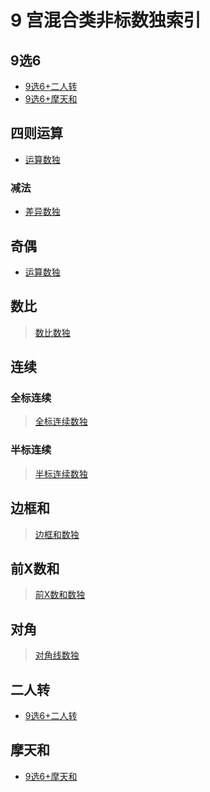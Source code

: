 # 9 宫混合类非标数独索引

## 9选6
- [9选6+二人转][]
- [9选6+摩天和][]

## 四则运算
- [运算数独][]
### 减法
- [差异数独][]

## 奇偶
- [运算数独][]

## 数比
> [数比数独](../比大小类/数比数独.md)

## 连续
### 全标连续
> [全标连续数独](../计算类/连续类/全标连续数独.md)

### 半标连续
> [半标连续数独](../计算类/连续类/半标连续数独.md)

## 边框和
> [边框和数独](../计算类/边框和数独.md)

## 前X数和
> [前X数和数独](../计算类/前X数和数独.md)

## 对角
> [对角线数独](../额外区域类/绝对区域/额外宫类/对角线数独.md)

## 二人转
- [9选6+二人转][]

## 摩天和
- [9选6+摩天和][]

[9选6+二人转]: 9选6+二人转.md
[9选6+摩天和]: 9选6+摩天和.md
[差异数独]: 差异数独.md
[运算数独]: 运算数独.md
